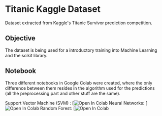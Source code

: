 # Titanic Kaggle Dataset

Dataset extracted from Kaggle's Titanic Survivor prediction competition.

## Objective
The dataset is being used for a introductory training into Machine Learning and the scikit library. 

## Notebook
Three different notebooks in Google Colab were created, where the only difference between them resides in the algorithm used for the predictions (all the preprocessing part and other stuff are the same). 

Support Vector Machine (SVM) :
[![Open In Colab](https://colab.research.google.com/drive/1TLDsjspTR3kxJbhEW04HSdEmyxB-5veu)
Neural Networks:
[![Open In Colab](https://colab.research.google.com/drive/12_EJjwOk6TIvywOiK4xRZlj0rUgLNbyX)
Random Forest: 
[![Open In Colab](https://colab.research.google.com/drive/17dBKX3ZeTj9sZp67-Ebhm982I37ewwED)